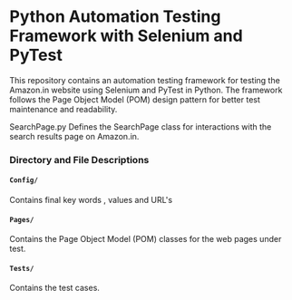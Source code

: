 # Python Automation Testing Framework with Selenium and PyTest

This repository contains an automation testing framework for testing the Amazon.in website using Selenium and PyTest in Python. The framework follows the Page Object Model (POM) design pattern for better test maintenance and readability.

SearchPage.py
Defines the SearchPage class for interactions with the search results page on Amazon.in.


### Directory and File Descriptions

#### `Config/`

Contains final key words , values and URL's

#### `Pages/`

Contains the Page Object Model (POM) classes for the web pages under test.

#### `Tests/`
Contains the test cases.

